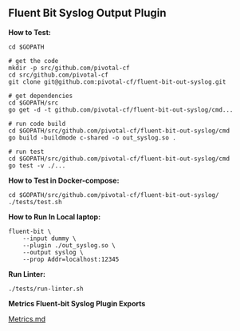 
## Fluent Bit Syslog Output Plugin

**How to Test:**

```
cd $GOPATH

# get the code
mkdir -p src/github.com/pivotal-cf
cd src/github.com/pivotal-cf
git clone git@github.com:pivotal-cf/fluent-bit-out-syslog.git

# get dependencies
cd $GOPATH/src
go get -d -t github.com/pivotal-cf/fluent-bit-out-syslog/cmd...

# run code build
cd $GOPATH/src/github.com/pivotal-cf/fluent-bit-out-syslog/cmd
go build -buildmode c-shared -o out_syslog.so .

# run test
cd $GOPATH/src/github.com/pivotal-cf/fluent-bit-out-syslog/cmd
go test -v ./...
```

**How to Test in Docker-compose:**
```
cd $GOPATH/src/github.com/pivotal-cf/fluent-bit-out-syslog/
./tests/test.sh
```

**How to Run In Local laptop:**

```
fluent-bit \
    --input dummy \
    --plugin ./out_syslog.so \
    --output syslog \
    --prop Addr=localhost:12345
```

**Run Linter:**
```
./tests/run-linter.sh
```

**Metrics Fluent-bit Syslog Plugin Exports**

[Metrics.md](Metrics.md)
